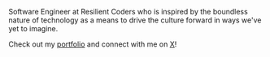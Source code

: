 Software Engineer at Resilient Coders who is inspired by the boundless nature of technology as a means to drive the culture forward in ways we've yet to imagine.


Check out my [portfolio](https://fullstackfrench.netlify.app/) and connect with me on [X](https://x.com/fullstackfrench)!

<!--
**fullstackfrench/fullstackfrench** is a ✨ _special_ ✨ repository because its `README.md` (this file) appears on your GitHub profile.

Here are some ideas to get you started:

- 🔭 I’m currently working on ...
- 🌱 I’m currently learning ...
- 👯 I’m looking to collaborate on ...
- 🤔 I’m looking for help with ...
- 💬 Ask me about ...
- 📫 How to reach me: ...
- 😄 Pronouns: ...
- ⚡ Fun fact: ...
-->
